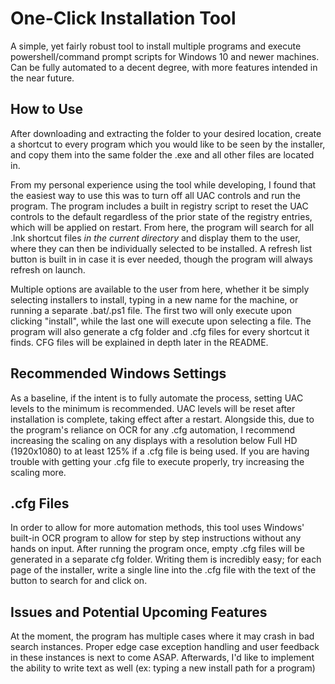 # One-Click Installation Tool
A simple, yet fairly robust tool to install multiple programs and execute powershell/command prompt scripts for Windows 10 and newer machines. Can be fully automated to a decent degree, with more features intended in the near future.

## How to Use
After downloading and extracting the folder to your desired location, create a shortcut to every program which you would like to be seen by the installer, and copy them into the same folder the .exe and all other files are located in.

From my personal experience using the tool while developing, I found that the easiest way to use this was to turn off all UAC controls and run the program. The program includes a built in registry script to reset the UAC controls to the default regardless of the prior state of the registry entries, which will be applied on restart. From here, the program will search for all .lnk shortcut files *in the current directory* and display them to the user, where they can then be individually selected to be installed. A refresh list button is built in in case it is ever needed, though the program will always refresh on launch.

Multiple options are available to the user from here, whether it be simply selecting installers to install, typing in a new name for the machine, or running a separate .bat/.ps1 file. The first two will only execute upon clicking "install", while the last one will execute upon selecting a file. The program will also generate a cfg folder and .cfg files for every shortcut it finds. CFG files will be explained in depth later in the README.

## Recommended Windows Settings

As a baseline, if the intent is to fully automate the process, setting UAC levels to the minimum is recommended. UAC levels will be reset after installation is complete, taking effect after a restart. Alongside this, due to the program's reliance on OCR for any .cfg automation, I recommend increasing the scaling on any displays with a resolution below Full HD (1920x1080) to at least 125% if a .cfg file is being used. If you are having trouble with getting your .cfg file to execute properly, try increasing the scaling more.

## .cfg Files

In order to allow for more automation methods, this tool uses Windows' built-in OCR program to allow for step by step instructions without any hands on input. After running the program once, empty .cfg files will be generated in a separate cfg folder. Writing them is incredibly easy; for each page of the installer, write a single line into the .cfg file with the text of the button to search for and click on.

## Issues and Potential Upcoming Features

At the moment, the program has multiple cases where it may crash in bad search instances. Proper edge case exception handling and user feedback in these instances is next to come ASAP. 
Afterwards, I'd like to implement the ability to write text as well (ex: typing a new install path for a program)
